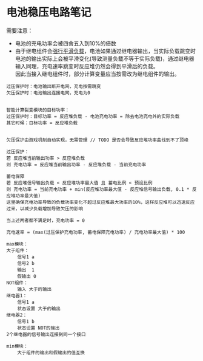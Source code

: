 # 电池稳压电路笔记

需要注意：
- 电池的充电功率会被四舍五入到10%的倍数
- 由于继电组件会[强行平滑负载](https://github.com/Regalis11/Barotrauma/blob/a122e54c729a9ea77b52721edf2ba15aea2e8774/Barotrauma/BarotraumaShared/SharedSource/Items/Components/Signal/RelayComponent.cs#L164-L180)，电池如果通过继电器输出，当实际负载跳变时电池的输出实际上会被平滑变化(导致测量负载不等于实际负载)，通过继电器输入同理，充电速率跳变时反应堆仍然会得到平滑后的负载。  
  因此当接入继电组件时，部分计算变量应当按需改为继电组件的输出。

```text
过压保护时：电池输出断开电网，充电按需跳变
欠压保护时：电池输出连接电网，充电为0
```


```text

智能计算裂变模块的目标功率：
过压保护时：目标功率 = 反应堆负载 - 电池充电功率 = 除去电池充电外的实际负载
其它时候：目标功率 = 反应堆负载


欠压保护由游戏机制自动实现，无需管理 // TODO 是否会导致反应堆功率曲线到不了顶峰

过压保护：
若 反应堆当前输出功率 > 反应堆负载
则 充电功率 = 反应堆当前输出功率 - 反应堆负载 - 当前充电功率

蓄电保障
若 反应堆信号输出负载 < 反应堆功率最大值 且 蓄电比例 < 预设比例
则 充电功率 = 当前充电功率 + min(反应堆功率最大值 - 反应堆信号输出负载, 0.1 * 反应堆功率最大值)
这里确保充电功率导致的负载功率变化不超过反应堆最大功率的10%，这样反应堆可以迅速反应过来，以减少负载增加导致欠压的影响

当上述两者都不满足时，充电功率 = 0

充电速率 = (max(过压保护充电功率, 蓄电保障充电功率) / 充电功率最大值) * 100
```

```text
max模块：
大于组件：
    信号1 a
    信号2 b
    输出  1
    假输出 0
NOT组件：
    输入 大于的输出
继电器1：
    信号1 a
    状态设置 大于的输出
继电器2：
    信号1 b
    状态设置 NOT的输出
2个继电器的信号输出连接到同一个接口

min模块：
    大于组件的输出和假输出的值互换
```
